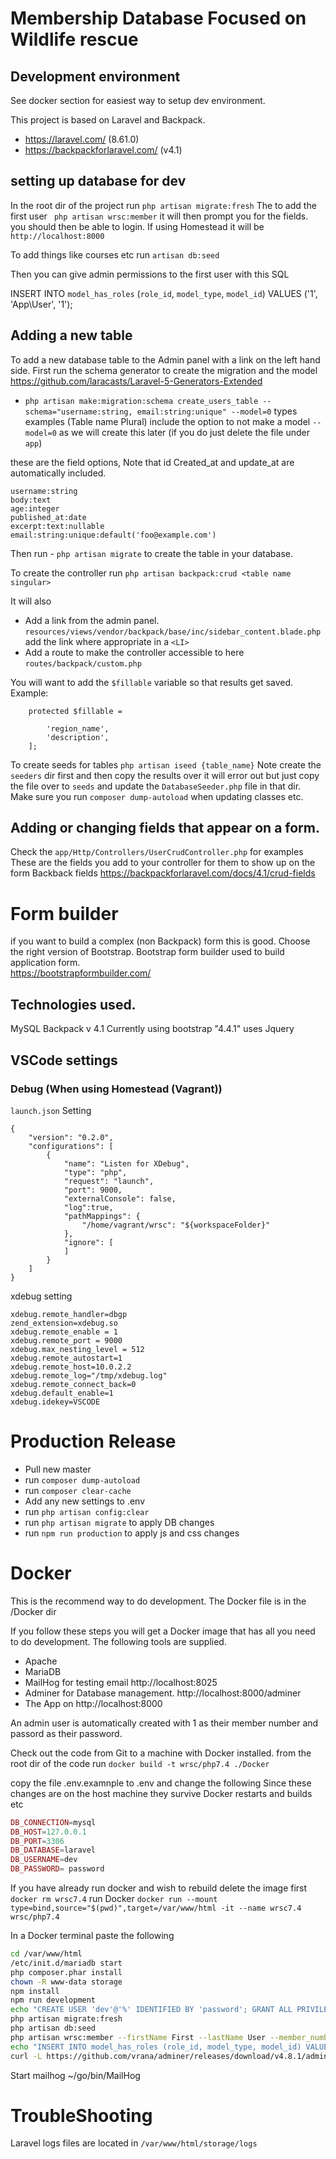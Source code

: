 # Membership Database Focused on Wildlife rescue

## Development environment
See docker section for easiest way to setup dev environment. 

This project is based on Laravel and Backpack. 
- https://laravel.com/ (8.61.0)
- https://backpackforlaravel.com/ (v4.1)

## setting up database for dev
In the root dir of the project run `php artisan migrate:fresh`
The to add the first user ` php artisan wrsc:member`  it will then prompt you for the fields. 
you should then be able to login.  If using Homestead it will be `http://localhost:8000` 

To add things like courses etc run `artisan db:seed` 

Then you can give admin permissions to the first user with this SQL

INSERT INTO `model_has_roles` (`role_id`, `model_type`, `model_id`) VALUES ('1', 'App\\User', '1');

## Adding a new table 
To add a new database table to the Admin panel with a link on the left hand side. 
First run the schema generator to create the migration and the model 
https://github.com/laracasts/Laravel-5-Generators-Extended
- `php artisan make:migration:schema create_users_table --schema="username:string, email:string:unique" --model=0`  types examples (Table name Plural)  include the option to not make a model `--model=0` 
as we will create this later (if you do just delete the file under `app`)

these are the field options, Note that id Created_at and update_at  are automatically included. 
```
username:string
body:text
age:integer
published_at:date
excerpt:text:nullable
email:string:unique:default('foo@example.com')
```

Then run - `php artisan migrate` to  create the table in your database. 

To create the controller run  `php artisan backpack:crud <table name singular>`

It will also
- Add a link from the admin panel.  `resources/views/vendor/backpack/base/inc/sidebar_content.blade.php` add the link where appropriate in a `<LI>` 
- Add a route to make the controller accessible  to here `routes/backpack/custom.php` 

You will want to add the `$fillable` variable so that results get saved. 
Example:
```
    protected $fillable = 
        
        'region_name',
        'description',
    ];
 ``` 



To create seeds for tables
`php artisan iseed {table_name}`  Note  create the `seeders` dir first and then copy the results over
it will error out but just copy the file over to `seeds` and update the `DatabaseSeeder.php` file in that dir. 
Make sure you run ` composer dump-autoload ` when updating classes etc. 


## Adding or changing fields that appear on a form. 
Check the `app/Http/Controllers/UserCrudController.php` for examples 
These are the fields you add to your controller for them to show up on the form 
Backback fields
https://backpackforlaravel.com/docs/4.1/crud-fields





# Form builder
if you want to build a complex (non Backpack) form this is good. Choose the right version of Bootstrap. 
Bootstrap form builder used to build application form.  
https://bootstrapformbuilder.com/


## Technologies used. 
MySQL 
Backpack v 4.1
Currently using bootstrap "4.4.1"
uses Jquery


## VSCode settings

### Debug (When using Homestead (Vagrant))

`launch.json` Setting

```
{
    "version": "0.2.0",
    "configurations": [
        {
            "name": "Listen for XDebug",
            "type": "php",
            "request": "launch",
            "port": 9000,
            "externalConsole": false,
            "log":true,
            "pathMappings": {
                "/home/vagrant/wrsc": "${workspaceFolder}"
            },
            "ignore": [
            ]
        }
    ]
}
```

xdebug setting

```
xdebug.remote_handler=dbgp
zend_extension=xdebug.so
xdebug.remote_enable = 1
xdebug.remote_port = 9000
xdebug.max_nesting_level = 512
xdebug.remote_autostart=1
xdebug.remote_host=10.0.2.2
xdebug.remote_log="/tmp/xdebug.log"
xdebug.remote_connect_back=0
xdebug.default_enable=1
xdebug.idekey=VSCODE
```

# Production Release
- Pull new master
- run `composer dump-autoload`
- run `composer clear-cache`
- Add any new settings to .env
- run `php artisan config:clear` 
- run `php artisan migrate` to apply DB changes
- run `npm run production` to apply js and css changes

# Docker
This is the recommend way to do development. 
The Docker file is in the /Docker dir

If you follow these steps you will get a Docker image that has all you need to do development. 
The following tools are supplied.
- Apache
- MariaDB
- MailHog for testing email http://localhost:8025
- Adminer for  Database management. http://localhost:8000/adminer
- The App on http://localhost:8000

An admin user is automatically created with 1 as their member number and passord as their password. 

Check out the code from Git to a machine with Docker installed. 
from the root dir of the code run 
`docker build -t wrsc/php7.4 ./Docker`

copy the file .env.examnple to .env  and change the following
Since these changes are on the host machine they survive Docker restarts and builds etc 
```php
DB_CONNECTION=mysql
DB_HOST=127.0.0.1
DB_PORT=3306
DB_DATABASE=laravel
DB_USERNAME=dev
DB_PASSWORD= password 
```
If you have already run docker and wish to rebuild delete the image first 
`docker rm wrsc7.4` 
run Docker 
`docker run --mount type=bind,source="$(pwd)",target=/var/www/html -it --name wrsc7.4 wrsc/php7.4 `

In a Docker terminal
paste the following

```bash
cd /var/www/html
/etc/init.d/mariadb start
php composer.phar install
chown -R www-data storage
npm install
npm run development
echo "CREATE USER 'dev'@'%' IDENTIFIED BY 'password'; GRANT ALL PRIVILEGES ON *.* TO 'dev'@'%' WITH GRANT OPTION; create database laravel" |mysql
php artisan migrate:fresh
php artisan db:seed
php artisan wrsc:member --firstName First --lastName User --member_number 1 --email firstUser@test.com --password password
echo "INSERT INTO model_has_roles (role_id, model_type, model_id) VALUES ('1', 'App\\\User', '1');"|mysql laravel
curl -L https://github.com/vrana/adminer/releases/download/v4.8.1/adminer-4.8.1-mysql.php --output public/adminer.php
```

Start mailhog
 ~/go/bin/MailHog


 # TroubleShooting
 Laravel logs files are located in `/var/www/html/storage/logs`
 